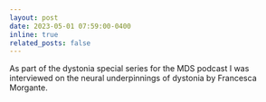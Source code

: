 ```yaml
---
layout: post
date: 2023-05-01 07:59:00-0400
inline: true
related_posts: false
---
```


As part of the dystonia special series for the MDS podcast I was interviewed on the neural underpinnings of dystonia by Francesca Morgante.      